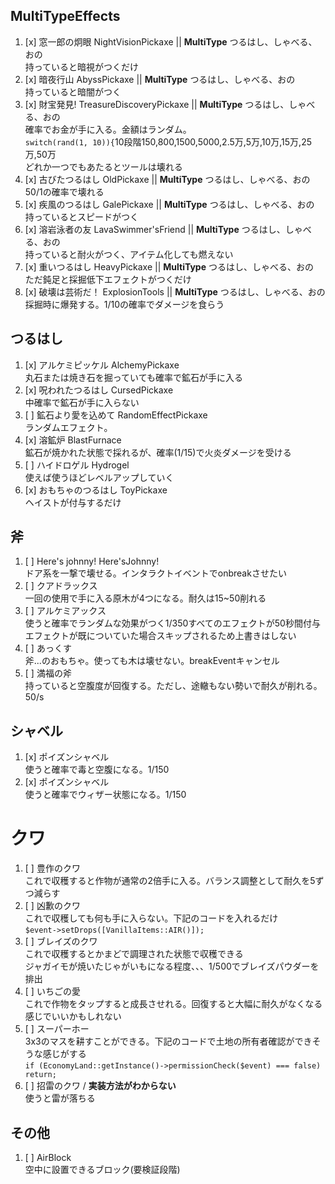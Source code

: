 ## MultiTypeEffects

1. [x] 窓一郎の炯眼 NightVisionPickaxe || **MultiType** つるはし、しゃべる、おの<br>
   持っていると暗視がつくだけ
2. [x] 暗夜行山 AbyssPickaxe || **MultiType** つるはし、しゃべる、おの<br>
   持っていると暗闇がつく
3. [x] 財宝発見! TreasureDiscoveryPickaxe || **MultiType** つるはし、しゃべる、おの<br>
   確率でお金が手に入る。金額はランダム。<br>
   `switch(rand(1, 10)){`10段階150,800,1500,5000,2.5万,5万,10万,15万,25万,50万<br>
   どれか一つでもあたるとツールは壊れる
4. [x] 古びたつるはし OldPickaxe || **MultiType** つるはし、しゃべる、おの<br>
   50/1の確率で壊れる
5. [x] 疾風のつるはし GalePickaxe || **MultiType** つるはし、しゃべる、おの<br>
   持っているとスピードがつく
6. [x] 溶岩泳者の友 LavaSwimmer'sFriend || **MultiType** つるはし、しゃべる、おの<br>
   持っていると耐火がつく、アイテム化しても燃えない
7. [x] 重いつるはし HeavyPickaxe || **MultiType** つるはし、しゃべる、おの<br>
   ただ鈍足と採掘低下エフェクトがつくだけ
8. [x] 破壊は芸術だ！ ExplosionTools || **MultiType** つるはし、しゃべる、おの<br>
   採掘時に爆発する。1/10の確率でダメージを食らう

## つるはし

1. [x] アルケミピッケル AlchemyPickaxe<br>
   丸石または焼き石を掘っていても確率で鉱石が手に入る
2. [x] 呪われたつるはし CursedPickaxe<br>
   中確率で鉱石が手に入らない
3. [ ] 鉱石より愛を込めて RandomEffectPickaxe<br>
   ランダムエフェクト。
4. [x] 溶鉱炉 BlastFurnace<br>
   鉱石が焼かれた状態で採れるが、確率(1/15)で火炎ダメージを受ける
5. [ ] ハイドロゲル Hydrogel<br>
   使えば使うほどレベルアップしていく
6. [x] おもちゃのつるはし ToyPickaxe<br>
   ヘイストが付与するだけ

## 斧

1. [ ] Here's johnny! Here'sJohnny!<br>
   ドア系を一撃で壊せる。インタラクトイベントでonbreakさせたい
2. [ ] クアドラックス<br>
   一回の使用で手に入る原木が4つになる。耐久は15~50削れる
3. [ ] アルケミアックス<br>
   使うと確率でランダムな効果がつく1/350すべてのエフェクトが50秒間付与<br>
   エフェクトが既についていた場合スキップされるため上書きはしない
4. [ ] あっくす<br>
   斧...のおもちゃ。使っても木は壊せない。breakEventキャンセル
5. [ ] 満福の斧<br>
   持っていると空腹度が回復する。ただし、途轍もない勢いで耐久が削れる。50/s

## シャベル

1. [x] ポイズンシャベル<br>
   使うと確率で毒と空腹になる。1/150
2. [x] ポイズンシャベル<br>
   使うと確率でウィザー状態になる。1/150

# クワ

1. [ ] 豊作のクワ<br>
   これで収穫すると作物が通常の2倍手に入る。バランス調整として耐久を5ずつ減らす
2. [ ] 凶歉のクワ<br>
   これで収穫しても何も手に入らない。下記のコードを入れるだけ<br>
   `$event->setDrops([VanillaItems::AIR()]);`
3. [ ] ブレイズのクワ<br>
   これで収穫するとかまどで調理された状態で収穫できる<br>
   ジャガイモが焼いたじゃがいもになる程度、、、1/500でブレイズパウダーを排出
4. [ ] いちごの愛<br>
   これで作物をタップすると成長させれる。回復すると大幅に耐久がなくなる感じでいいかもしれない
5. [ ] スーパーホー<br>
   3x3のマスを耕すことができる。下記のコードで土地の所有者確認ができそうな感じがする<br>
   `if (EconomyLand::getInstance()->permissionCheck($event) === false) return;`
6. [ ] 招雷のクワ / **実装方法がわからない**<br>
   使うと雷が落ちる

## その他

1. [ ] AirBlock <br>
   空中に設置できるブロック(要検証段階)